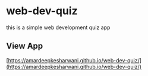 # web-dev-quiz
this is a simple web development quiz app

## View App
[https://amardeepkesharwani.github.io/web-dev-quiz/](https://amardeepkesharwani.github.io/web-dev-quiz/)
